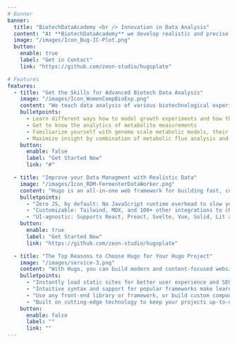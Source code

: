 ```yaml
---
# Banner
banner:
  title: "BiotechDataAcademy <br /> Innovation in Data Analysis"
  content: "At **BiotechDataAcademy** we develop realistic and precise models of biotechnological processes. These models simulate complex experiments to speed up data analysis, test analysis workflows and improve data managment."
  image: "/images/Icon_Bug-IC-Plot.png"
  button:
    enable: true
    label: "Get in Contact"
    link: "https://github.com/zeon-studio/hugoplate"

# Features
features:
  - title: "Get the Skills for Advanced Biotech Data Analysis"
    image: "/images/Icon_WomenCompBioExp.png"
    content: "We teach data analysis of various biotechnological experiments and analytical devices with realistic hands-on data from simulated experiments."
    bulletpoints:
      - Learn different ways how to model growth experiments and how this matters in biotech
      - Get to know the analytics of metabolite measurements
      - Familiarize yourself with genome scale metabolic models, their construction and analysis
      - Maximize insight by combination of metabolic flux analysis and genome scale metabolic models
    button:
      enable: false
      label: "Get Started Now"
      link: "#"

  - title: "Improve your Data Managment with Realistic Data"
    image: "/images/Icon_RDM-FermenterDataWorker.png"
    content: "Hugo is an all-in-one web framework for building fast, content-focused websites. It offers a range of exciting features for developers and website creators. Some of the key features are:"
    bulletpoints:
      - "Zero JS, by default: No JavaScript runtime overhead to slow you down."
      - "Customizable: Tailwind, MDX, and 100+ other integrations to choose from."
      - "UI-agnostic: Supports React, Preact, Svelte, Vue, Solid, Lit and more."
    button:
      enable: true
      label: "Get Started Now"
      link: "https://github.com/zeon-studio/hugoplate"

  - title: "The Top Reasons to Choose Hugo for Your Hugo Project"
    image: "/images/service-3.png"
    content: "With Hugo, you can build modern and content-focused websites without sacrificing performance or ease of use."
    bulletpoints:
      - "Instantly load static sites for better user experience and SEO."
      - "Intuitive syntax and support for popular frameworks make learning and using Hugo a breeze."
      - "Use any front-end library or framework, or build custom components, for any project size."
      - "Built on cutting-edge technology to keep your projects up-to-date with the latest web standards."
    button:
      enable: false
      label: ""
      link: ""
---
```

